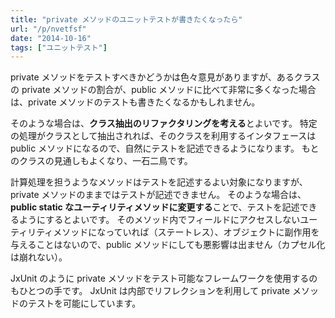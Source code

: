 ```yaml
---
title: "private メソッドのユニットテストが書きたくなったら"
url: "/p/nvetfsf"
date: "2014-10-16"
tags: ["ユニットテスト"]
---
```


private メソッドをテストすべきかどうかは色々意見がありますが、あるクラスの private メソッドの割合が、public メソッドに比べて非常に多くなった場合は、private メソッドのテストも書きたくなるかもしれません。

そのような場合は、**クラス抽出のリファクタリングを考える**とよいです。
特定の処理がクラスとして抽出されれば、そのクラスを利用するインタフェースは public メソッドになるので、自然にテストを記述できるようになります。
もとのクラスの見通しもよくなり、一石二鳥です。

計算処理を担うようなメソッドはテストを記述するよい対象になりますが、private メソッドのままではテストが記述できません。
そのような場合は、**public static なユーティリティメソッドに変更する**ことで、テストを記述できるようにするとよいです。
そのメソッド内でフィールドにアクセスしないユーティリティメソッドになっていれば（ステートレス）、オブジェクトに副作用を与えることはないので、public メソッドにしても悪影響は出ません（カプセル化は崩れない）。

JxUnit のように private メソッドをテスト可能なフレームワークを使用するのもひとつの手です。
JxUnit は内部でリフレクションを利用して private メソッドのテストを可能にしています。

